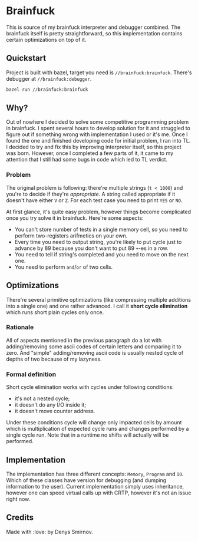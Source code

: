 # Brainfuck

This is source of my brainfuck interpreter and debugger combined.
The brainfuck itself is pretty straightforward, so this implementation contains certain optimizations on top of it.

## Quickstart

Project is built with bazel, target you need is `//brainfuck:brainfuck`.
There's debugger at `//brainfuck:debugger`.

```sh
bazel run //brainfuck:brainfuck
```

## Why?

Out of nowhere I decided to solve some competitive programming problem in brainfuck.
I spent several hours to develop solution for it and struggled to figure out if something wrong with implementation I used or it's me.
Once I found the one and finished developing code for initial problem, I ran into TL.
I decided to try and fix this by improving interpreter itself, so this project was born.
However, once I completed a few parts of it, it came to my attention that I still had some bugs in code which led to TL verdict.

### Problem

The original problem is following: there're multiple strings (`t < 1000`) and you're to decide if they're _appropriate_.
A string called appropriate if it doesn't have either `V` or `Z`.
For each test case you need to print `YES` or `NO`.

At first glance, it's quite easy problem, however things become complicated once you try solve it in brainfuck.
Here're some aspects:
- You can't store number of tests in a single memory cell, so you need to perform two-registers arifmetics on your own.
- Every time you need to output string, you're likely to put cycle just to advance by 89 because you don't want to put 89 `+`-es in a row.
- You need to tell if string's completed and you need to move on the next one.
- You need to perform `and`/`or` of two cells.

## Optimizations

There're several primitive optimizations (like compressing multiple additions into a single one) and one rather advanced.
I call it **short cycle elimination** which runs short plain cycles only once.

### Rationale

All of aspects mentioned in the previous paragraph do a lot with adding/removing some ascii codes of certain letters and comparing it to zero.
And "simple" adding/removing ascii code is usually nested cycle of depths of two because of my lazyness.

### Formal definition

Short cycle elimination works with cycles under following conditions:
- it's not a nested cycle;
- it doesn't do any I/O inside it;
- it doesn't move counter address.

Under these conditions cycle will change only impacted cells by amount which is multiplication of expected cycle runs and changes performed by a single cycle run.
Note that in a runtime no shifts will actually will be performed.

## Implementation

The implementation has three different concepts: `Memory`, `Program` and `IO`.
Which of these classes have version for debugging (and dumping information to the user).
Current implementation simply uses inheritance, however one can speed virtual calls up with CRTP, however it's not an issue right now.

## Credits

Made with :love: by Denys Smirnov.
